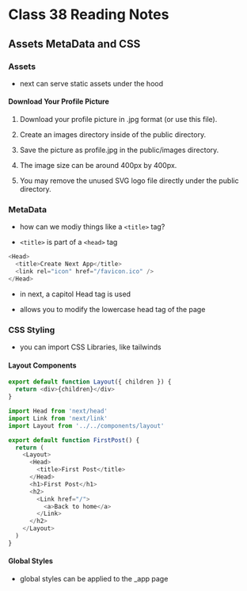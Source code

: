 # Class 38 Reading Notes

## Assets MetaData and CSS

### Assets

- next can serve static assets under the hood

#### Download Your Profile Picture

1. Download your profile picture in .jpg format (or use this file).

2. Create an images directory inside of the public directory.

3. Save the picture as profile.jpg in the public/images directory.

4. The image size can be around 400px by 400px.

5. You may remove the unused SVG logo file directly under the public directory.

### MetaData

- how can we modiy things like a ```<title>``` tag?

- ```<title>``` is part of a ```<head>``` tag

```js
<Head>
  <title>Create Next App</title>
  <link rel="icon" href="/favicon.ico" />
</Head>
```

- in next, a capitol Head tag is used

- allows you to modify the lowercase head tag of the page

### CSS Styling

- you can import CSS Libraries, like tailwinds

#### Layout Components

```js
export default function Layout({ children }) {
  return <div>{children}</div>
}
```

```js
import Head from 'next/head'
import Link from 'next/link'
import Layout from '../../components/layout'

export default function FirstPost() {
  return (
    <Layout>
      <Head>
        <title>First Post</title>
      </Head>
      <h1>First Post</h1>
      <h2>
        <Link href="/">
          <a>Back to home</a>
        </Link>
      </h2>
    </Layout>
  )
}
```

#### Global Styles

- global styles can be applied to the _app page